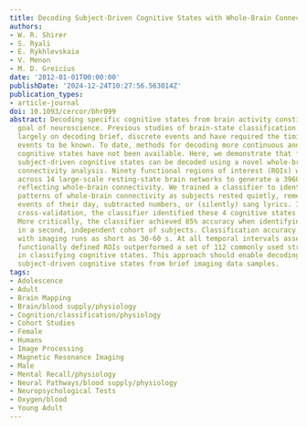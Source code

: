 ```yaml
---
title: Decoding Subject-Driven Cognitive States with Whole-Brain Connectivity Patterns
authors:
- W. R. Shirer
- S. Ryali
- E. Rykhlevskaia
- V. Menon
- M. D. Greicius
date: '2012-01-01T00:00:00'
publishDate: '2024-12-24T10:27:56.563014Z'
publication_types:
- article-journal
doi: 10.1093/cercor/bhr099
abstract: Decoding specific cognitive states from brain activity constitutes a major
  goal of neuroscience. Previous studies of brain-state classification have focused
  largely on decoding brief, discrete events and have required the timing of these
  events to be known. To date, methods for decoding more continuous and purely subject-driven
  cognitive states have not been available. Here, we demonstrate that free-streaming
  subject-driven cognitive states can be decoded using a novel whole-brain functional
  connectivity analysis. Ninety functional regions of interest (ROIs) were defined
  across 14 large-scale resting-state brain networks to generate a 3960 cell matrix
  reflecting whole-brain connectivity. We trained a classifier to identify specific
  patterns of whole-brain connectivity as subjects rested quietly, remembered the
  events of their day, subtracted numbers, or (silently) sang lyrics. In a leave-one-out
  cross-validation, the classifier identified these 4 cognitive states with 84% accuracy.
  More critically, the classifier achieved 85% accuracy when identifying these states
  in a second, independent cohort of subjects. Classification accuracy remained high
  with imaging runs as short as 30-60 s. At all temporal intervals assessed, the 90
  functionally defined ROIs outperformed a set of 112 commonly used structural ROIs
  in classifying cognitive states. This approach should enable decoding a myriad of
  subject-driven cognitive states from brief imaging data samples.
tags:
- Adolescence
- Adult
- Brain Mapping
- Brain/blood supply/physiology
- Cognition/classification/physiology
- Cohort Studies
- Female
- Humans
- Image Processing
- Magnetic Resonance Imaging
- Male
- Mental Recall/physiology
- Neural Pathways/blood supply/physiology
- Neuropsychological Tests
- Oxygen/blood
- Young Adult
---
```

